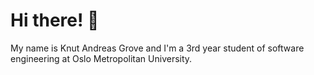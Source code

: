 # Hi there! 👋

My name is Knut Andreas Grove and I'm a 3rd year student of software engineering at Oslo Metropolitan University.

<!--- ## My GitHub Stats

[![GitHub Streak](https://streak-stats.demolab.com/?user=KAGrove&theme=dark)](https://git.io/streak-stats) -->

